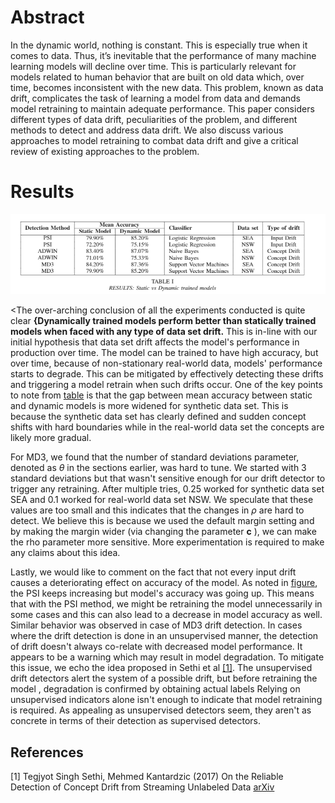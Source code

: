 # Abstract

In the dynamic world, nothing is constant. This is especially true when it comes to data. 
Thus, it’s inevitable that the performance of many machine learning models will decline over time. This is particularly relevant for models related to human behavior that are built on old data which, over time, becomes inconsistent with the new data. This problem, known as data drift, complicates the task of learning a model from data and demands model retraining to maintain adequate performance. This paper considers different types of data drift, peculiarities of the problem, and different methods to detect and address data drift.  We also discuss various approaches to model retraining to combat data drift and give a critical review of existing approaches to the problem.

# Results 

![table](figs/results_table.png)

<The over-arching conclusion of all the experiments conducted is quite clear **{Dynamically trained models perform better than statically trained models when faced with any type of data set drift.** This is in-line with our initial hypothesis that data set drift affects the model's performance in production over time. The model can be trained to have high accuracy, but over time, because of non-stationary real-world data, models' performance starts to degrade. This can be mitigated by effectively detecting these drifts and triggering a model retrain when such drifts occur. 
One of the key points to note from  [table](figs/results_table.png) is that the gap between mean accuracy between static and dynamic models is more widened for synthetic data set. This is because the synthetic data set has clearly defined and sudden concept shifts with hard boundaries while in the real-world data set the concepts are likely more gradual.

For MD3, we found that the number of standard deviations parameter, denoted as $\theta$ in the sections earlier, was hard to tune. We started with 3 standard deviations but that wasn't sensitive enough for our drift detector to trigger any retraining. After multiple tries, 0.25 worked for synthetic data set SEA and 0.1 worked for real-world data set NSW. We speculate that these values are too small and this indicates that the changes in $\rho$ are hard to detect. We believe this is because we used the default margin setting and by making the margin wider (via changing the parameter **c** ), we can make the rho parameter more sensitive. More experimentation is required to make any claims about this idea.

Lastly, we would like to comment on the fact that not every input drift causes a deteriorating effect on accuracy of the model. As noted in [figure](figs/PSI_wo_intervention.png), the PSI keeps increasing but model's accuracy was going up. This means that with the PSI method, we might be retraining the model unnecessarily in some cases and this can also lead to a decrease in model accuracy as well. Similar behavior was observed in case of MD3 drift detection. In cases where the drift detection is done in an unsupervised manner, the detection of drift doesn't always co-relate with decreased model performance. It appears to be a warning which may result in model degradation. To mitigate this issue, we echo the idea proposed in Sethi et al [[1]](#1). The unsupervised drift detectors alert the system of a possible drift, but before retraining the model , degradation is confirmed by obtaining actual labels 
Relying on unsupervised indicators alone isn't enough to indicate that model retraining is required. As appealing as unsupervised detectors seem, they aren't as concrete in terms of their detection as supervised detectors.

## References
<a id="1">[1]</a> 
Tegjyot Singh Sethi, Mehmed Kantardzic (2017)
On the Reliable Detection of Concept Drift from Streaming Unlabeled Data 
[arXiv](https://arxiv.org/abs/1704.00023)

